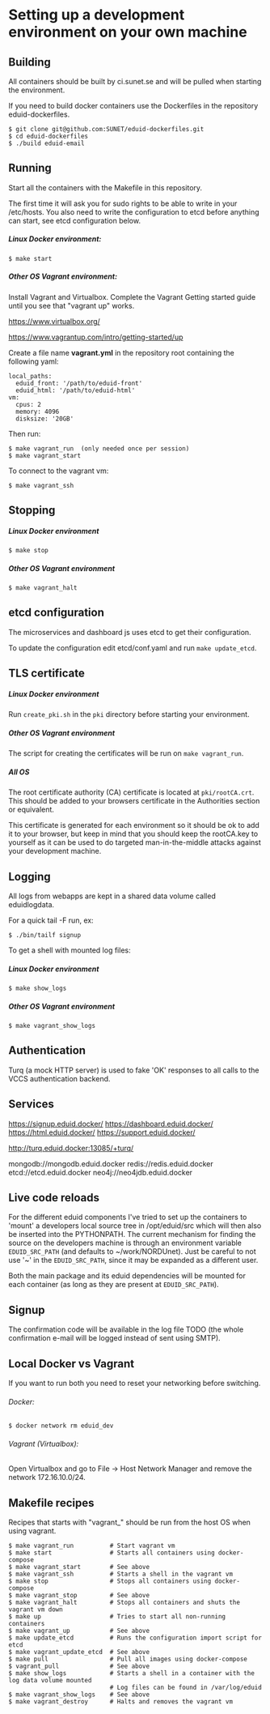 Setting up a development environment on your own machine
========================================================


Building
--------

All containers should be built by ci.sunet.se and will be pulled when starting the environment.

If you need to build docker containers use the Dockerfiles in the repository
eduid-dockerfiles.

    $ git clone git@github.com:SUNET/eduid-dockerfiles.git
    $ cd eduid-dockerfiles
    $ ./build eduid-email


Running
-------

Start all the containers with the Makefile in this repository.

The first time it will ask you for sudo rights to be able to write in your /etc/hosts. You also need to write the configuration to etcd before anything can start, see etcd configuration below.

##### Linux Docker environment:

    $ make start

##### Other OS Vagrant environment:

Install Vagrant and Virtualbox. Complete the Vagrant Getting started guide until you see that "vagrant up" works.

https://www.virtualbox.org/

https://www.vagrantup.com/intro/getting-started/up


Create a file name __vagrant.yml__ in the repository root containing the following yaml:

    local_paths:
      eduid_front: '/path/to/eduid-front'
      eduid_html: '/path/to/eduid-html'
    vm:
      cpus: 2
      memory: 4096
      disksize: '20GB'

Then run:

    $ make vagrant_run  (only needed once per session)
    $ make vagrant_start

To connect to the vagrant vm:

    $ make vagrant_ssh


Stopping
--------

##### Linux Docker environment

    $ make stop


##### Other OS Vagrant environment

    $ make vagrant_halt


etcd configuration
------------------

  The microservices and dashboard js uses etcd to get their configuration.

  To update the configuration edit etcd/conf.yaml and run `make update_etcd`.

TLS certificate
---------------

  #####  Linux Docker environment

  Run `create_pki.sh` in the `pki` directory before starting your environment.

  ##### Other OS Vagrant environment

  The script for creating the certificates will be run on `make vagrant_run`.

  ##### All OS

  The root certificate authority (CA) certificate is located at `pki/rootCA.crt`. This should be added to your browsers certificate in the Authorities section or equivalent.

  This certificate is generated for each environment so it should be ok to add it to your browser, but keep in mind that you should keep the rootCA.key to yourself as it can be used to do targeted man-in-the-middle attacks against your development machine.

Logging
-------

All logs from webapps are kept in a shared data volume called eduidlogdata.

For a quick tail -F run, ex:

    $ ./bin/tailf signup

To get a shell with mounted log files:

##### Linux Docker environment

    $ make show_logs

##### Other OS Vagrant environment

    $ make vagrant_show_logs

Authentication
--------------

Turq (a mock HTTP server) is used to fake 'OK' responses to all calls to the
VCCS authentication backend.

Services
--------

  https://signup.eduid.docker/
  https://dashboard.eduid.docker/
  https://html.eduid.docker/
  https://support.eduid.docker/

  http://turq.eduid.docker:13085/+turq/

  mongodb://mongodb.eduid.docker
  redis://redis.eduid.docker
  etcd://etcd.eduid.docker
  neo4j://neo4jdb.eduid.docker

Live code reloads
-----------------

For the different eduid components I've tried to set up the containers to
'mount' a developers local source tree in /opt/eduid/src which will then
also be inserted into the PYTHONPATH. The current mechanism for finding the
source on the developers machine is through an environment variable
`EDUID_SRC_PATH` (and defaults to ~/work/NORDUnet). Just be careful to not
use '~' in the `EDUID_SRC_PATH`, since it may be expanded as a different user.

Both the main package and its eduid dependencies will be mounted for each 
container (as long as they are present at `EDUID_SRC_PATH`).


Signup
------

The confirmation code will be available in the log file
TODO (the whole confirmation
e-mail will be logged instead of sent using SMTP).


Local Docker vs Vagrant
-----------------------

If you want to run both you need to reset your networking before switching.

###### Docker:

    $ docker network rm eduid_dev

###### Vagrant (Virtualbox):

Open Virtualbox and go to File -> Host Network Manager and remove the network 172.16.10.0/24.

Makefile recipes
-----------------
Recipes that starts with "vagrant\_" should be run from the host OS when using vagrant.

    $ make vagrant_run          # Start vagrant vm
    $ make start                # Starts all containers using docker-compose
    $ make vagrant_start        # See above
    $ make vagrant_ssh          # Starts a shell in the vagrant vm
    $ make stop                 # Stops all containers using docker-compose
    $ make vagrant_stop         # See above
    $ make vagrant_halt         # Stops all containers and shuts the vagrant vm down
    $ make up                   # Tries to start all non-running containers
    $ make vagrant_up           # See above
    $ make update_etcd          # Runs the configuration import script for etcd
    $ make vagrant_update_etcd  # See above
    $ make pull                 # Pull all images using docker-compose
    $ vagrant_pull              # See above
    $ make show_logs            # Starts a shell in a container with the log data volume mounted
                                # Log files can be found in /var/log/eduid
    $ make vagrant_show_logs    # See above
    $ make vagrant_destroy      # Halts and removes the vagrant vm

